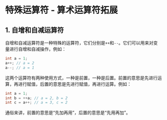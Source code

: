# 特殊运算符 - 算术运算符拓展

## 1. 自增和自减运算符

自增和自减运算符是一种特殊的运算符，它们分别是`++`和`--`。它们可以用来对变量进行自增和自减操作，例如：

```c
int a = 1;
a++; // a = 2
a--; // a = 1
```

这两个运算符有两种使用方式，一种是前置，一种是后置。前置的意思是先进行运算，再进行赋值，后置的意思是先进行赋值，再进行运算。例如：

```c
int a = 1;
int b = ++a; // a = 2, b = 2
int c = a++; // a = 3, c = 2
```

通俗来讲，前置的意思是“先加再用”，后置的意思是“先用再加”。
